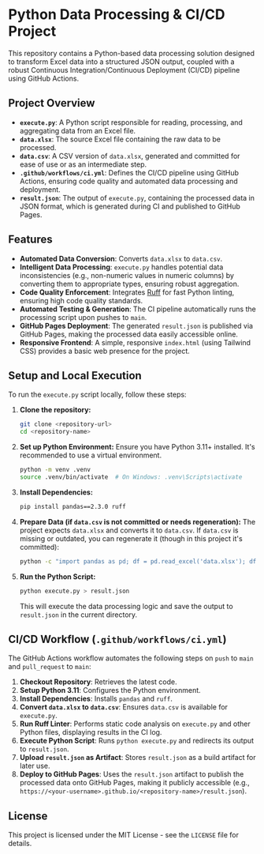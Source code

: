 # Python Data Processing & CI/CD Project

This repository contains a Python-based data processing solution designed to transform Excel data into a structured JSON output, coupled with a robust Continuous Integration/Continuous Deployment (CI/CD) pipeline using GitHub Actions.

## Project Overview

-   **`execute.py`**: A Python script responsible for reading, processing, and aggregating data from an Excel file.
-   **`data.xlsx`**: The source Excel file containing the raw data to be processed.
-   **`data.csv`**: A CSV version of `data.xlsx`, generated and committed for ease of use or as an intermediate step.
-   **`.github/workflows/ci.yml`**: Defines the CI/CD pipeline using GitHub Actions, ensuring code quality and automated data processing and deployment.
-   **`result.json`**: The output of `execute.py`, containing the processed data in JSON format, which is generated during CI and published to GitHub Pages.

## Features

-   **Automated Data Conversion**: Converts `data.xlsx` to `data.csv`.
-   **Intelligent Data Processing**: `execute.py` handles potential data inconsistencies (e.g., non-numeric values in numeric columns) by converting them to appropriate types, ensuring robust aggregation.
-   **Code Quality Enforcement**: Integrates [Ruff](https://beta.ruff.rs/docs/) for fast Python linting, ensuring high code quality standards.
-   **Automated Testing & Generation**: The CI pipeline automatically runs the processing script upon pushes to `main`.
-   **GitHub Pages Deployment**: The generated `result.json` is published via GitHub Pages, making the processed data easily accessible online.
-   **Responsive Frontend**: A simple, responsive `index.html` (using Tailwind CSS) provides a basic web presence for the project.

## Setup and Local Execution

To run the `execute.py` script locally, follow these steps:

1.  **Clone the repository:**
    ```bash
    git clone <repository-url>
    cd <repository-name>
    ```

2.  **Set up Python Environment:**
    Ensure you have Python 3.11+ installed. It's recommended to use a virtual environment.
    ```bash
    python -m venv .venv
    source .venv/bin/activate  # On Windows: .venv\Scripts\activate
    ```

3.  **Install Dependencies:**
    ```bash
    pip install pandas==2.3.0 ruff
    ```

4.  **Prepare Data (if `data.csv` is not committed or needs regeneration):**
    The project expects `data.xlsx` and converts it to `data.csv`. If `data.csv` is missing or outdated, you can regenerate it (though in this project it's committed):
    ```bash
    python -c "import pandas as pd; df = pd.read_excel('data.xlsx'); df.to_csv('data.csv', index=False)"
    ```

5.  **Run the Python Script:**
    ```bash
    python execute.py > result.json
    ```
    This will execute the data processing logic and save the output to `result.json` in the current directory.

## CI/CD Workflow (`.github/workflows/ci.yml`)

The GitHub Actions workflow automates the following steps on `push` to `main` and `pull_request` to `main`:

1.  **Checkout Repository**: Retrieves the latest code.
2.  **Setup Python 3.11**: Configures the Python environment.
3.  **Install Dependencies**: Installs `pandas` and `ruff`.
4.  **Convert `data.xlsx` to `data.csv`**: Ensures `data.csv` is available for `execute.py`.
5.  **Run Ruff Linter**: Performs static code analysis on `execute.py` and other Python files, displaying results in the CI log.
6.  **Execute Python Script**: Runs `python execute.py` and redirects its output to `result.json`.
7.  **Upload `result.json` as Artifact**: Stores `result.json` as a build artifact for later use.
8.  **Deploy to GitHub Pages**: Uses the `result.json` artifact to publish the processed data onto GitHub Pages, making it publicly accessible (e.g., `https://<your-username>.github.io/<repository-name>/result.json`).

## License

This project is licensed under the MIT License - see the `LICENSE` file for details.